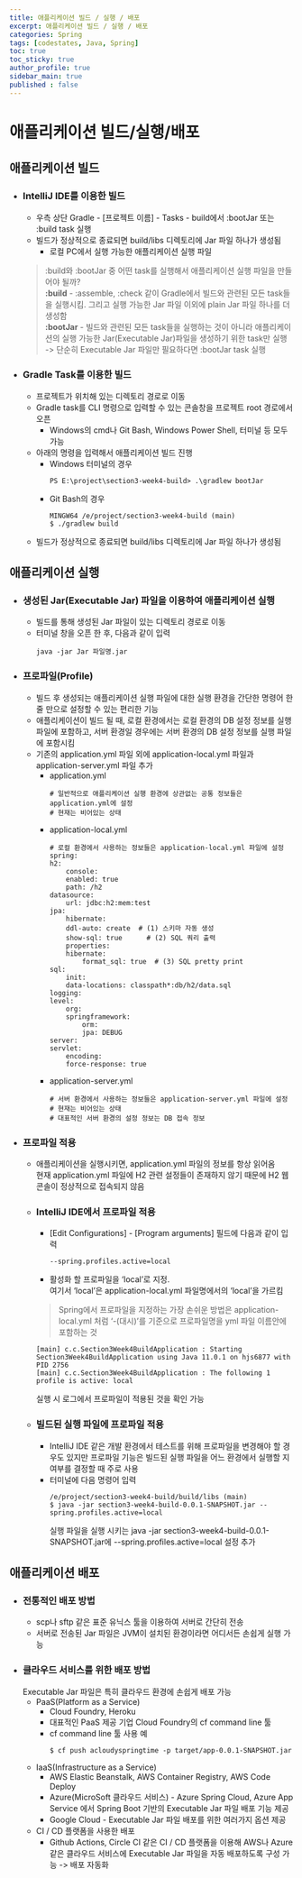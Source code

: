 ```yaml
---
title: 애플리케이션 빌드 / 실행 / 배포
excerpt: 애플리케이션 빌드 / 실행 / 배포
categories: Spring
tags: [codestates, Java, Spring]
toc: true
toc_sticky: true
author_profile: true
sidebar_main: true
published : false
---
```


# 애플리케이션 빌드/실행/배포

## 애플리케이션 빌드

- ### IntelliJ IDE를 이용한 빌드
  - 우측 상단 Gradle - [프로젝트 이름] - Tasks - build에서 :bootJar 또는 :build task 실행
  - 빌드가 정상적으로 종료되면 build/libs 디렉토리에 Jar 파일 하나가 생성됨
    - 로컬 PC에서 실행 가능한 애플리케이션 실행 파일
  > :build와 :bootJar 중 어떤 task를 실행해서 애플리케이션 실행 파일을 만들어야 될까?  
  > __:build__ - :assemble, :check 같이 Gradle에서 빌드와 관련된 모든 task들을 실행시킴. 그리고 실행 가능한 Jar 파일 이외에 plain Jar 파일 하나를 더 생성함  
  > __:bootJar__ - 빌드와 관련된 모든 task들을 실행하는 것이 아니라 애플리케이션의 실행 가능한 Jar(Executable Jar)파일을 생성하기 위한 task만 실행  
  > -> 단순히 Executable Jar 파일만 필요하다면 :bootJar task 실행

- ### Gradle Task를 이용한 빌드
  - 프로젝트가 위치해 있는 디렉토리 경로로 이동
  - Gradle task를 CLI 명령으로 입력할 수 있는 콘솔창을 프로젝트 root 경로에서 오픈
    - Windows의 cmd나 Git Bash, Windows Power Shell, 터미널 등 모두 가능
  - 아래의 명령을 입력해서 애플리케이션 빌드 진행
    - Windows 터미널의 경우
      ```
      PS E:\project\section3-week4-build> .\gradlew bootJar
      ```
    - Git Bash의 경우
      ```
      MINGW64 /e/project/section3-week4-build (main)
      $ ./gradlew build
      ```
  - 빌드가 정상적으로 종료되면 build/libs 디렉토리에 Jar 파일 하나가 생성됨

## 애플리케이션 실행
  - ### 생성된 Jar(Executable Jar) 파일을 이용하여 애플리케이션 실행
    - 빌드를 통해 생성된 Jar 파일이 있는 디렉토리 경로로 이동
    - 터미널 창을 오픈 한 후, 다음과 같이 입력
        ```
        java -jar Jar 파일명.jar
        ```
  - ### 프로파일(Profile)
    - 빌드 후 생성되는 애플리케이션 실행 파일에 대한 실행 환경을 간단한 명령어 한 줄 만으로 설정할 수 있는 편리한 기능
    - 애플리케이션이 빌드 될 때, 로컬 환경에서는 로컬 환경의 DB 설정 정보를 실행 파일에 포함하고, 서버 환경일 경우에는 서버 환경의 DB 설정 정보를 실행 파일에 포함시킴
    - 기존의 application.yml 파일 외에 application-local.yml 파일과 application-server.yml 파일 추가
      - application.yml 
        ```
        # 일반적으로 애플리케이션 실행 환경에 상관없는 공통 정보들은 application.yml에 설정
        # 현재는 비어있는 상태
        ```
      - application-local.yml
        ```
        # 로컬 환경에서 사용하는 정보들은 application-local.yml 파일에 설정
        spring:
        h2:
            console:
            enabled: true
            path: /h2
        datasource:
            url: jdbc:h2:mem:test
        jpa:
            hibernate:
            ddl-auto: create  # (1) 스키마 자동 생성
            show-sql: true      # (2) SQL 쿼리 출력
            properties:
            hibernate:
                format_sql: true  # (3) SQL pretty print
        sql:
            init:
            data-locations: classpath*:db/h2/data.sql
        logging:
        level:
            org:
            springframework:
                orm:
                jpa: DEBUG
        server:
        servlet:
            encoding:
            force-response: true
        ```
      - application-server.yml
        ```
        # 서버 환경에서 사용하는 정보들은 application-server.yml 파일에 설정
        # 현재는 비어있는 상태
        # 대표적인 서버 환경의 설정 정보는 DB 접속 정보
        ```
- ### 프로파일 적용
    - 애플리케이션을 실행시키면, application.yml 파일의 정보를 항상 읽어옴  
    현재 application.yml 파일에 H2 관련 설정들이 존재하지 않기 때문에 H2 웹 콘솔이 정상적으로 접속되지 않음
    - ### IntelliJ IDE에서 프로파일 적용
      - [Edit Configurations] - [Program arguments] 필드에 다음과 같이 입력
        ```
        --spring.profiles.active=local
        ``` 
      - 활성화 할 프로파일을 ‘local’로 지정.   
      여기서 ‘local’은 application-local.yml 파일명에서의 ‘local’을 가르킴
      > Spring에서 프로파일을 지정하는 가장 손쉬운 방법은 application-local.yml 처럼 ‘-(대시)’를 기준으로 프로파일명을 yml 파일 이름안에 포함하는 것
      ```
      [main] c.c.Section3Week4BuildApplication : Starting Section3Week4BuildApplication using Java 11.0.1 on hjs6877 with PID 2756
      [main] c.c.Section3Week4BuildApplication : The following 1 profile is active: local
      ```
      실행 시 로그에서 프로파일이 적용된 것을 확인 가능

    - ### 빌드된 실행 파일에 프로파일 적용
      - IntelliJ IDE 같은 개발 환경에서 테스트를 위해 프로파일을 변경해야 할 경우도 있지만 프로파일 기능은 빌드된 실행 파일을 어느 환경에서 실행할 지 여부를 결정할 때 주로 사용
      - 터미널에 다음 명령어 입력
        ```
        /e/project/section3-week4-build/build/libs (main)
        $ java -jar section3-week4-build-0.0.1-SNAPSHOT.jar --spring.profiles.active=local
        ```
        실행 파일을 실행 시키는 java -jar section3-week4-build-0.0.1-SNAPSHOT.jar에 --spring.profiles.active=local 설정 추가

## 애플리케이션 배포
  - ### 전통적인 배포 방법
    -  scp나 sftp 같은 표준 유닉스 툴을 이용하여 서버로 간단히 전송
    - 서버로 전송된 Jar 파일은 JVM이 설치된 환경이라면 어디서든 손쉽게 실행 가능
  - ### 클라우드 서비스를 위한 배포 방법  
    Executable Jar 파일은 특히 클라우드 환경에 손쉽게 배포 가능
    - PaaS(Platform as a Service)
      - Cloud Foundry, Heroku
      - 대표적인 PaaS 제공 기업 Cloud Foundry의 cf command line 툴
      - cf command line 툴 사용 예
        ```
        $ cf push acloudyspringtime -p target/app-0.0.1-SNAPSHOT.jar
        ```
    - IaaS(Infrastructure as a Service)
      - AWS Elastic Beanstalk, AWS Container Registry, AWS Code Deploy
      - Azure(MicroSoft 클라우드 서비스) - Azure Spring Cloud, Azure App Service 에서 Spring Boot 기반의 Executable Jar 파일 배포 기능 제공
      - Google Cloud - Executable Jar 파일 배포를 위한 여러가지 옵션 제공
    - CI / CD 플랫폼을 사용한 배포
      -  Github Actions, Circle CI 같은 CI / CD 플랫폼을 이용해 AWS나 Azure 같은 클라우드 서비스에 Executable Jar 파일을 자동 배포하도록 구성 가능 -> 배포 자동화